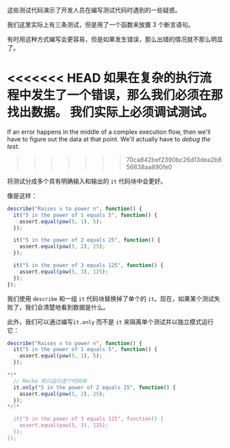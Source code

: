 这些测试代码演示了开发人员在编写测试代码时遇到的一些疑惑。

我们这里实际上有三条测试，但是用了一个函数来放置 3 个断言语句。

有时用这种方式编写会更容易，但是如果发生错误，那么出错的情况就不那么明显了。

<<<<<<< HEAD
如果在复杂的执行流程中发生了一个错误，那么我们必须在那找出数据。 我们实际上必须**调试测试**。
=======
If an error happens in the middle of a complex execution flow, then we'll have to figure out the data at that point. We'll actually have to *debug the test*.
>>>>>>> 70ca842bef2390bc26d13dea2b856838aa890fe0

将测试分成多个具有明确输入和输出的 `it` 代码块中会更好。

像是这样：
```js
describe("Raises x to power n", function() {
  it("5 in the power of 1 equals 5", function() {
    assert.equal(pow(5, 1), 5);
  });

  it("5 in the power of 2 equals 25", function() {
    assert.equal(pow(5, 2), 25);
  });

  it("5 in the power of 3 equals 125", function() {
    assert.equal(pow(5, 3), 125);
  });
});
```

我们使用 `describe` 和一组 `it` 代码块替换掉了单个的 `it`。现在，如果某个测试失败了，我们会清楚地看到数据是什么。

此外，我们可以通过编写`it.only` 而不是 `it` 来隔离单个测试并以独立模式运行它：


```js
describe("Raises x to power n", function() {
  it("5 in the power of 1 equals 5", function() {
    assert.equal(pow(5, 1), 5);
  });

*!*
  // Mocha 将只运行这个代码块
  it.only("5 in the power of 2 equals 25", function() {
    assert.equal(pow(5, 2), 25);
  });
*/!*

  it("5 in the power of 3 equals 125", function() {
    assert.equal(pow(5, 3), 125);
  });
});
```

